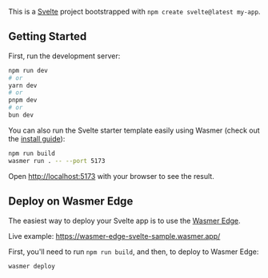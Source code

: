 This is a [Svelte](https://nextjs.org/) project bootstrapped with `npm create svelte@latest my-app`.

## Getting Started

First, run the development server:

```bash
npm run dev
# or
yarn dev
# or
pnpm dev
# or
bun dev
```

You can also run the Svelte starter template easily using Wasmer (check out the [install guide](https://docs.wasmer.io/install)):

```bash
npm run build
wasmer run . -- --port 5173
```

Open [http://localhost:5173](http://localhost:5173) with your browser to see the result.

## Deploy on Wasmer Edge

The easiest way to deploy your Svelte app is to use the [Wasmer Edge](https://wasmer.io/products/edge).

Live example: https://wasmer-edge-svelte-sample.wasmer.app/

First, you'll need to run `npm run build`, and then, to deploy to Wasmer Edge:

```bash
wasmer deploy
```
